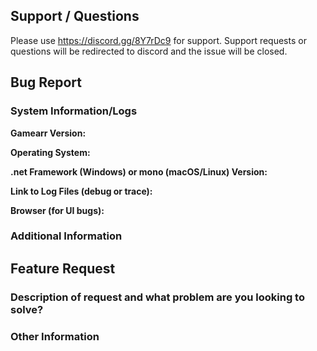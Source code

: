 
<!--
Before opening a new issue, please ensure:
- You use the discord for support/questions
- You search for existing bugs/feature requests
- Remove extraneous template details
-->

## Support / Questions

Please use https://discord.gg/8Y7rDc9 for support. Support requests or questions will be redirected to discord and the issue will be closed.

<!--
Remove if not opening a bug report
-->

## Bug Report

### System Information/Logs

**Gamearr Version:**

**Operating System:**

**.net Framework (Windows) or mono (macOS/Linux) Version:**

**Link to Log Files (debug or trace):**

**Browser (for UI bugs):**

### Additional Information

<!--
Remove if not opening a feature request
-->

## Feature Request

### Description of request and what problem are you looking to solve?

### Other Information
